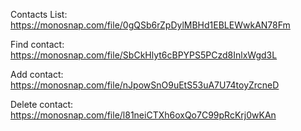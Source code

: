 Contacts List: https://monosnap.com/file/0gQSb6rZpDylMBHd1EBLEWwkAN78Fm

Find contact: https://monosnap.com/file/SbCkHlyt6cBPYPS5PCzd8InlxWgd3L

Add contact: https://monosnap.com/file/nJpowSnO9uEtS53uA7U74toyZrcneD

Delete contact: https://monosnap.com/file/l81neiCTXh6oxQo7C99pRcKrj0wKAn
